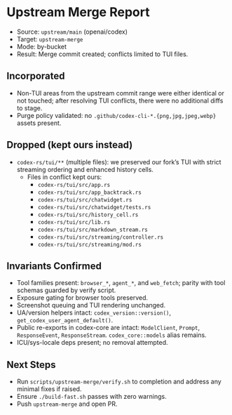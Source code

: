 # Upstream Merge Report

- Source: `upstream/main` (openai/codex)
- Target: `upstream-merge`
- Mode: by-bucket
- Result: Merge commit created; conflicts limited to TUI files.

## Incorporated
- Non-TUI areas from the upstream commit range were either identical or not touched; after resolving TUI conflicts, there were no additional diffs to stage.
- Purge policy validated: no `.github/codex-cli-*.{png,jpg,jpeg,webp}` assets present.

## Dropped (kept ours instead)
- `codex-rs/tui/**` (multiple files): we preserved our fork’s TUI with strict streaming ordering and enhanced history cells.
  - Files in conflict kept ours: 
    - `codex-rs/tui/src/app.rs`
    - `codex-rs/tui/src/app_backtrack.rs`
    - `codex-rs/tui/src/chatwidget.rs`
    - `codex-rs/tui/src/chatwidget/tests.rs`
    - `codex-rs/tui/src/history_cell.rs`
    - `codex-rs/tui/src/lib.rs`
    - `codex-rs/tui/src/markdown_stream.rs`
    - `codex-rs/tui/src/streaming/controller.rs`
    - `codex-rs/tui/src/streaming/mod.rs`

## Invariants Confirmed
- Tool families present: `browser_*`, `agent_*`, and `web_fetch`; parity with tool schemas guarded by verify script.
- Exposure gating for browser tools preserved.
- Screenshot queuing and TUI rendering unchanged.
- UA/version helpers intact: `codex_version::version()`, `get_codex_user_agent_default()`.
- Public re-exports in codex-core are intact: `ModelClient`, `Prompt`, `ResponseEvent`, `ResponseStream`. `codex_core::models` alias remains.
- ICU/sys-locale deps present; no removal attempted.

## Next Steps
- Run `scripts/upstream-merge/verify.sh` to completion and address any minimal fixes if raised.
- Ensure `./build-fast.sh` passes with zero warnings.
- Push `upstream-merge` and open PR.

